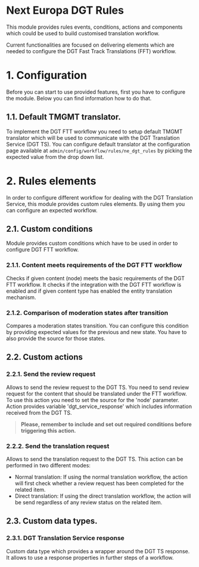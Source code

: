 Next Europa DGT Rules
=====================
This module provides rules events, conditions, actions and components
which could be used to build customised translation workflow.

Current functionalities are focused on delivering elements which are 
needed to configure the DGT Fast Track Translations (FFT) workflow.

# 1. Configuration
Before you can start to use provided features, first you have to configure
the module. Below you can find information how to do that.
## 1.1. Default TMGMT translator.
To implement the DGT FTT workflow you need to setup default TMGMT
translator which will be used to communicate with the DGT Translation
Service (DGT TS). You can configure default translator at the
configuration page available at 
```admin/config/workflow/rules/ne_dgt_rules```
by picking the expected value from the drop down list.

# 2. Rules elements
In order to configure different workflow for dealing with the DGT
Translation Service, this module provides custom rules elements.
By using them you can configure an expected workflow.
## 2.1. Custom conditions
Module provides custom conditions which have to be used in order to
configure DGT FTT workflow.
### 2.1.1. Content meets requirements of the DGT FTT workflow
Checks if given content (node) meets the basic requirements of the DGT
FTT workflow. It checks if the integration with the DGT FTT workflow is
enabled and if given content type has enabled the entity translation
mechanism.
### 2.1.2. Comparison of moderation states after transition
Compares a moderation states transition. You can configure this condition
by providing expected values for the previous and new state. You have to
also provide the source for those states.

## 2.2. Custom actions
### 2.2.1. Send the review request
Allows to send the review request to the DGT TS.
You need to send review request for the content that should be translated
under the FTT workflow.
To use this action you need to set the source for the 'node' parameter.
Action provides variable 'dgt_service_response' which includes
information received from the DGT TS.
>**Please, remember to include and set out required conditions 
before triggering this action.**
### 2.2.2. Send the translation request
Allows to send the translation request to the DGT TS.
This action can be performed in two different modes:
* Normal translation: If using the normal translation workflow, the action will first
check whether a review request has been completed for the related item. 
* Direct translation: If using the direct translation workflow, the action will be send
regardless of any review status on the related item.

## 2.3. Custom data types.
### 2.3.1. DGT Translation Service response
Custom data type which provides a wrapper around the DGT TS response.
It allows to use a response properties in further steps of a workflow.
